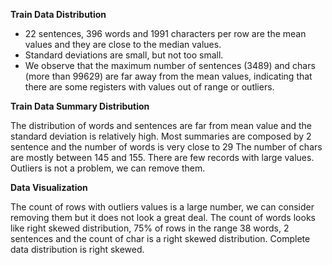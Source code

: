 **Train Data  Distribution**
-  22 sentences, 396 words and 1991 characters per row are the mean values and they are  close to the median values.
- Standard deviations are  small, but not too small.
- We observe that the maximum number of sentences (3489) and chars (more than 99629) are far away from the mean values, indicating that there are some registers with values out of range or outliers.

**Train Data Summary Distribution**

The distribution of words and sentences are far from mean value and the standard deviation is relatively  high.
Most summaries are composed by 2 sentence and the number of words is very close to 29
The number of chars are mostly between 145 and 155.
There are few records with large values. Outliers is not a problem, we can remove them.

**Data Visualization**

The count of rows with outliers values is a large number, we can consider removing them but it does not look a great deal. The count of words looks like right skewed distribution, 75% of rows in the range 38 words, 2 sentences and the count of char is a right skewed distribution. Complete data distribution is right skewed.